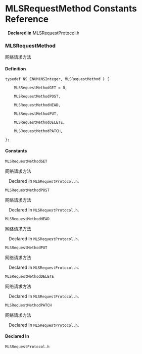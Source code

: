 # MLSRequestMethod Constants Reference

&nbsp;&nbsp;**Declared in** MLSRequestProtocol.h  

### MLSRequestMethod

网络请求方法

#### Definition
    typedef NS_ENUM(NSInteger, MLSRequestMethod ) {   
        
        MLSRequestMethodGET = 0,
        
        MLSRequestMethodPOST,
        
        MLSRequestMethodHEAD,
        
        MLSRequestMethodPUT,
        
        MLSRequestMethodDELETE,
        
        MLSRequestMethodPATCH,
        
    };

#### Constants

<a name="" title="MLSRequestMethodGET"></a><code>MLSRequestMethodGET</code>

网络请求方法

&nbsp;&nbsp;&nbsp;Declared In `MLSRequestProtocol.h`.

<a name="" title="MLSRequestMethodPOST"></a><code>MLSRequestMethodPOST</code>

网络请求方法

&nbsp;&nbsp;&nbsp;Declared In `MLSRequestProtocol.h`.

<a name="" title="MLSRequestMethodHEAD"></a><code>MLSRequestMethodHEAD</code>

网络请求方法

&nbsp;&nbsp;&nbsp;Declared In `MLSRequestProtocol.h`.

<a name="" title="MLSRequestMethodPUT"></a><code>MLSRequestMethodPUT</code>

网络请求方法

&nbsp;&nbsp;&nbsp;Declared In `MLSRequestProtocol.h`.

<a name="" title="MLSRequestMethodDELETE"></a><code>MLSRequestMethodDELETE</code>

网络请求方法

&nbsp;&nbsp;&nbsp;Declared In `MLSRequestProtocol.h`.

<a name="" title="MLSRequestMethodPATCH"></a><code>MLSRequestMethodPATCH</code>

网络请求方法

&nbsp;&nbsp;&nbsp;Declared In `MLSRequestProtocol.h`.

#### Declared In
`MLSRequestProtocol.h`

